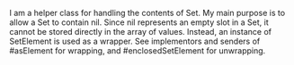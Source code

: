 I am a helper class for handling the contents of Set.
My main purpose is to allow a Set to contain nil.
Since nil represents an empty slot in a Set, it cannot be stored directly in the array of values. Instead, an instance of SetElement is used as a wrapper. See implementors and senders of #asElement for wrapping, and #enclosedSetElement for unwrapping.